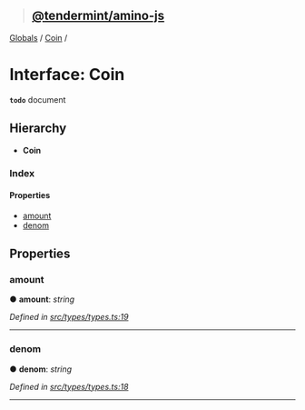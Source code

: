 > ## [@tendermint/amino-js](../README.md)

[Globals](../README.md) / [Coin](coin.md) /

# Interface: Coin

**`todo`** document

## Hierarchy

* **Coin**

### Index

#### Properties

* [amount](coin.md#amount)
* [denom](coin.md#denom)

## Properties

###  amount

● **amount**: *string*

*Defined in [src/types/types.ts:19](url)*

___

###  denom

● **denom**: *string*

*Defined in [src/types/types.ts:18](url)*

___